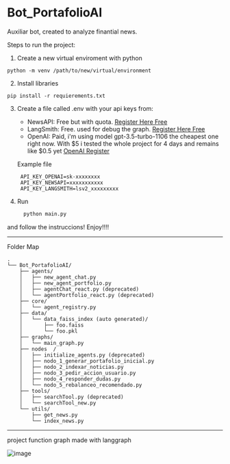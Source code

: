 # Bot_PortafolioAI
Auxiliar bot, created to analyze finantial news.

Steps to run the project:

1. Create a new virtual enviroment with python 

``` python -m venv /path/to/new/virtual/environment ```

2. Install libraries

```pip install -r requierements.txt```

3. Create a file called .env with your api keys from:
   - NewsAPI: Free but with quota. [Register Here Free](https://newsapi.org/register)
   - LangSmith: Free. used for debug the graph. [Register Here Free](https://smith.langchain.com/)
   - OpenAI: Paid, i'm using model gpt-3.5-turbo-1106 the cheapest one right now. With $5 i tested the whole project for 4 days and remains like $0.5 yet [OpenAI Register](https://platform.openai.com/)
  
   Example file
   ```.env
    API_KEY_OPENAI=sk-xxxxxxxx
    API_KEY_NEWSAPI=xxxxxxxxxxx
    API_KEY_LANGSMITH=lsv2_xxxxxxxxx
   ```
4. Run
    ```cmd
      python main.py
    ```
  and follow the instruccions! Enjoy!!!!


------------------------------------------------------------------------
   
Folder Map

```
.
└── Bot_PortafolioAI/
    ├── agents/
    │   ├── new_agent_chat.py
    │   ├── new_agent_portfolio.py 
    │   ├── agentChat_react.py (deprecated)
    │   └── agentPortfolio_react.py (deprecated)
    ├── core/
    │   └── agent_registry.py
    ├── data/
    │   └── data_faiss_index (auto generated)/
    │       ├── foo.faiss
    │       └── foo.pkl
    ├── graphs/
    │   └── main_graph.py
    ├── nodes  /
    │   ├── initialize_agents.py (deprecated)
    │   ├── nodo_1_generar_portafolio_inicial.py
    │   ├── nodo_2_indexar_noticias.py
    │   ├── nodo_3_pedir_accion_usuario.py
    │   ├── nodo_4_responder_dudas.py
    │   └── nodo_5_rebalanceo_recomendado.py
    ├── tools/
    │   ├── searchTool.py (deprecated)
    │   └── searchTool_new.py
    └── utils/
        ├── get_news.py
        └── index_news.py
```
------------------------------------------------------------------------

project function graph made with langgraph

![image](https://github.com/user-attachments/assets/fba32118-19a7-44a2-b77f-7cdbb75740f6)

